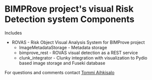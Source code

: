 # BIMPRove project's visual Risk Detection system Components

Includes 
 - ROVAS - Risk Object Visual Analysis System for BIMProve project
   - ImageMetadataStorage - Metadata storage
   - bimprove_rest - ROVAS visual detection as a REST service
   - clunk_integrator - Clunky integration with visualization to Pydio based image storage and Fuseki database
 
 For questions and comments contact [Tommi Aihkisalo](mailto:tommi.aihkisalovtt.fi)
